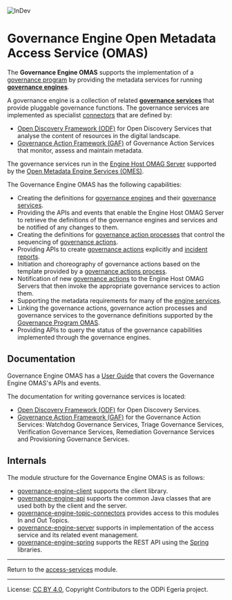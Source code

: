 <!-- SPDX-License-Identifier: CC-BY-4.0 -->
<!-- Copyright Contributors to the ODPi Egeria project. -->

![InDev](../../../open-metadata-publication/website/images/egeria-content-status-in-development.png#pagewidth)

# Governance Engine Open Metadata Access Service (OMAS)

The **Governance Engine OMAS** supports the implementation of a [governance program](../governance-program)
by providing the metadata services for running
**[governance engines](docs/concepts/governance-engine.md)**.

A governance engine is a collection of related 
**[governance services](docs/concepts/governance-service.md)** that provide pluggable
governance functions.  The governance services are implemented as 
specialist [connectors](../../frameworks/open-connector-framework) that are defined by:

 * [Open Discovery Framework (ODF)](../../frameworks/open-discovery-framework) for Open Discovery Services
   that analyse the content of resources in the digital landscape.
 * [Governance Action Framework (GAF)](../../frameworks/governance-action-framework) of Governance Action Services
   that monitor, assess and maintain metadata.

The governance services run in the [Engine Host OMAG Server](../../admin-services/docs/concepts/engine-host.md)
supported by the [Open Metadata Engine Services (OMES)](../../engine-services).
   
The Governance Engine OMAS has the following capabilities:

* Creating the definitions for [governance engines](docs/concepts/governance-engine.md) and
  their [governance services](docs/concepts/governance-service.md).
* Providing the APIs and events that enable the Engine Host OMAG Server to retrieve the definitions
  of the governance engines and services and be notified of any changes to them.
* Creating the definitions for [governance action processes](docs/concepts/governance-action-process.md)
  that control the sequencing of [governance actions](docs/concepts/governance-action.md).
* Providing APIs to create [governance actions](docs/concepts/governance-action.md) explicitly and
  [incident reports](docs/concepts/incident-report.md).
* Initiation and choreography of governance actions based on the template provided by 
  a [governance actions process](docs/concepts/governance-action-process.md).
* Notification of new [governance actions](docs/concepts/governance-action.md) to the 
  Engine Host OMAG Servers that then invoke the appropriate governance services to action them.
* Supporting the metadata requirements for many of the [engine services](../../engine-services).
* Linking the governance actions, governance action processes and governance services
  to the governance definitions supported by the [Governance Program OMAS](../governance-program).
* Providing APIs to query the status of the governance capabilities implemented through the governance
  engines.



## Documentation

Governance Engine OMAS has a [User Guide](docs/user) that covers the Governance Engine OMAS's APIs and
events.  

The documentation for writing governance services is located:

* [Open Discovery Framework (ODF)](../../frameworks/open-discovery-framework) for Open Discovery Services.
* [Governance Action Framework (GAF)](../../frameworks/governance-action-framework) for the
Governance Action Services: Watchdog Governance Services, Triage Governance Services, Verification Governance Services,
Remediation Governance Services
and Provisioning Governance Services. 


## Internals

The module structure for the Governance Engine OMAS is as follows:

* [governance-engine-client](governance-engine-client) supports the client library.
* [governance-engine-api](governance-engine-api) supports the common Java classes that are used both by the client and the server.
* [governance-engine-topic-connectors](governance-engine-topic-connectors) provides access to this modules In and Out Topics.
* [governance-engine-server](governance-engine-server) supports in implementation of the access service and its related event management.
* [governance-engine-spring](governance-engine-spring) supports the REST API using the [Spring](../../../developer-resources/Spring.md) libraries.


----
Return to the [access-services](..) module.

----
License: [CC BY 4.0](https://creativecommons.org/licenses/by/4.0/),
Copyright Contributors to the ODPi Egeria project.

